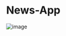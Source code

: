 # News-App

![image](https://github.com/Aryaaajha/News-App/assets/88717084/ed48d674-12e1-41d1-8f56-b775f394a910)
